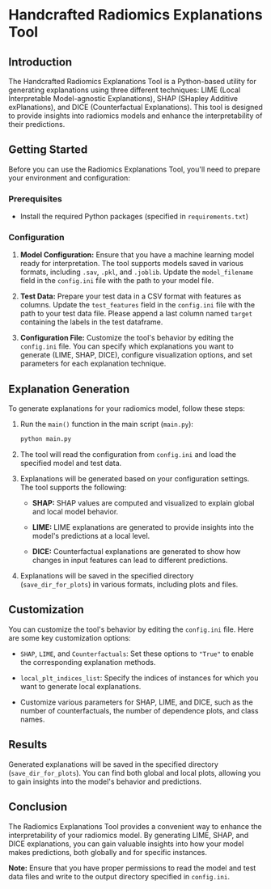 # Handcrafted Radiomics Explanations Tool

## Introduction

The Handcrafted Radiomics Explanations Tool is a Python-based utility for generating explanations using three different techniques: LIME (Local Interpretable Model-agnostic Explanations), SHAP (SHapley Additive exPlanations), and DICE (Counterfactual Explanations). This tool is designed to provide insights into radiomics models and enhance the interpretability of their predictions.

## Getting Started

Before you can use the Radiomics Explanations Tool, you'll need to prepare your environment and configuration:

### Prerequisites

- Install the required Python packages (specified in `requirements.txt`)

### Configuration

1. **Model Configuration:** Ensure that you have a machine learning model ready for interpretation. The tool supports models saved in various formats, including `.sav`, `.pkl`, and `.joblib`. Update the `model_filename` field in the `config.ini` file with the path to your model file.

2. **Test Data:** Prepare your test data in a CSV format with features as columns. Update the `test_features` field in the `config.ini` file with the path to your test data file. Please append a last column named `target` containing the labels in the test dataframe.

3. **Configuration File:** Customize the tool's behavior by editing the `config.ini` file. You can specify which explanations you want to generate (LIME, SHAP, DICE), configure visualization options, and set parameters for each explanation technique.

## Explanation Generation

To generate explanations for your radiomics model, follow these steps:

1. Run the `main()` function in the main script (`main.py`):

   ```bash
   python main.py
   ```

2. The tool will read the configuration from `config.ini` and load the specified model and test data.

3. Explanations will be generated based on your configuration settings. The tool supports the following:

   - **SHAP:** SHAP values are computed and visualized to explain global and local model behavior.

   - **LIME:** LIME explanations are generated to provide insights into the model's predictions at a local level.

   - **DICE:** Counterfactual explanations are generated to show how changes in input features can lead to different predictions.

4. Explanations will be saved in the specified directory (`save_dir_for_plots`) in various formats, including plots and files.

## Customization

You can customize the tool's behavior by editing the `config.ini` file. Here are some key customization options:

- `SHAP`, `LIME`, and `Counterfactuals`: Set these options to `"True"` to enable the corresponding explanation methods.

- `local_plt_indices_list`: Specify the indices of instances for which you want to generate local explanations.

- Customize various parameters for SHAP, LIME, and DICE, such as the number of counterfactuals, the number of dependence plots, and class names.

## Results

Generated explanations will be saved in the specified directory (`save_dir_for_plots`). You can find both global and local plots, allowing you to gain insights into the model's behavior and predictions.

## Conclusion

The Radiomics Explanations Tool provides a convenient way to enhance the interpretability of your radiomics model. By generating LIME, SHAP, and DICE explanations, you can gain valuable insights into how your model makes predictions, both globally and for specific instances.


**Note:** Ensure that you have proper permissions to read the model and test data files and write to the output directory specified in `config.ini`.